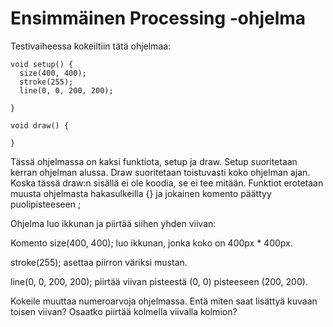 # Ensimmäinen Processing -ohjelma

Testivaiheessa kokeiltiin tätä ohjelmaa:

```processing
void setup() {
  size(400, 400);
  stroke(255);
  line(0, 0, 200, 200);

}
      
void draw() {

}
```

Tässä ohjelmassa on kaksi funktiota, setup ja draw. Setup suoritetaan kerran ohjelman alussa. Draw suoritetaan toistuvasti koko ohjelman ajan. Koska tässä draw:n sisällä ei ole koodia, se ei tee mitään. Funktiot erotetaan muusta ohjelmasta hakasulkeilla {} ja jokainen komento päättyy puolipisteeseen ;

Ohjelma luo ikkunan ja piirtää siihen yhden viivan:

Komento size(400, 400); luo ikkunan, jonka koko on 400px * 400px.

stroke(255); asettaa piirron väriksi mustan.

line(0, 0, 200, 200); piirtää viivan pisteestä (0, 0) pisteeseen (200, 200).


Kokeile muuttaa numeroarvoja ohjelmassa. Entä miten saat lisättyä kuvaan toisen viivan? Osaatko piirtää kolmella viivalla kolmion?
